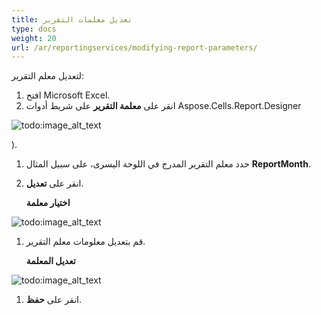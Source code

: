 ```yaml
---
title: تعديل معلمات التقرير
type: docs
weight: 20
url: /ar/reportingservices/modifying-report-parameters/
---
```


لتعديل معلم التقرير: 

1. افتح Microsoft Excel.
1. انقر على **معلمة التقرير** على شريط أدوات Aspose.Cells.Report.Designer

![todo:image_alt_text](modifying-report-parameters_1.png)

).

1. حدد معلم التقرير المدرج في اللوحة اليسرى، على سبيل المثال **ReportMonth**.
1. انقر على **تعديل**. 

   **اختيار معلمة** 

![todo:image_alt_text](modifying-report-parameters_2.png)




1. قم بتعديل معلومات معلم التقرير. 

   **تعديل المعلمة** 

![todo:image_alt_text](modifying-report-parameters_3.png)

1. انقر على **حفظ**.
